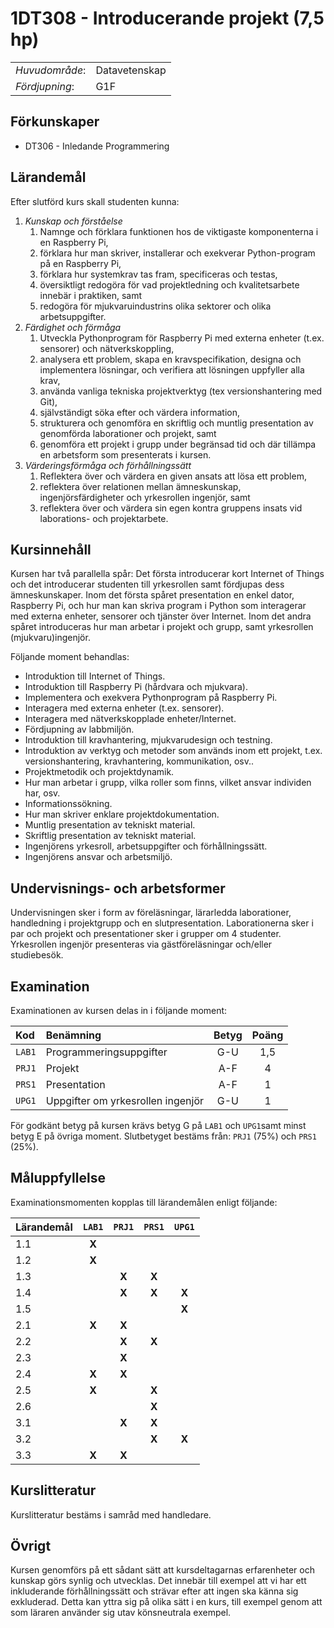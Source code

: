 # 1DT308 - Introducerande projekt (7,5 hp)

|     |     |
| --- | --- | 
| *Huvudområde*: | Datavetenskap | 
| *Fördjupning*: | G1F | 

## Förkunskaper

- DT306 - Inledande Programmering

## Lärandemål

Efter slutförd kurs skall studenten kunna:

1. *Kunskap och förståelse*
    1. Namnge och förklara funktionen hos de viktigaste komponenterna i en Raspberry Pi,
    2. förklara hur man skriver, installerar och exekverar Python-program på en Raspberry Pi,
    3. förklara hur systemkrav tas fram, specificeras och testas,
    4. översiktligt redogöra för vad projektledning och kvalitetsarbete innebär i praktiken, samt
    5. redogöra för mjukvaruindustrins olika sektorer och olika arbetsuppgifter. 
2. *Färdighet och förmåga*
    1. Utveckla Pythonprogram för Raspberry Pi med externa enheter (t.ex. sensorer) och nätverkskoppling, 
    2. analysera ett problem, skapa en kravspecifikation, designa och implementera lösningar, och verifiera att lösningen uppfyller alla krav,
    3. använda vanliga tekniska projektverktyg (tex versionshantering med Git),
    4. självständigt söka efter och värdera information,
    5. strukturera och genomföra en skriftlig och muntlig presentation av genomförda laborationer och projekt, samt
    6. genomföra ett projekt i grupp under begränsad tid och där tillämpa en arbetsform som presenterats i kursen.
3. *Värderingsförmåga och förhållningssätt*
    1. Reflektera över och värdera en given ansats att lösa ett problem, 
    2. reflektera över relationen mellan  ämneskunskap, ingenjörsfärdigheter och yrkesrollen ingenjör, samt
    3. reflektera över och värdera sin egen kontra gruppens insats vid laborations- och projektarbete.


## Kursinnehåll

Kursen har två parallella spår: Det första introducerar kort Internet of Things och det introducerar studenten till yrkesrollen samt fördjupas dess ämneskunskaper. Inom det första spåret presentation en enkel dator, Raspberry Pi, och hur man kan skriva program i Python som interagerar med externa enheter, sensorer och tjänster över Internet. Inom det andra spåret introduceras hur man arbetar i projekt och grupp, samt yrkesrollen (mjukvaru)ingenjör.

Följande moment behandlas:

- Introduktion till Internet of Things.
- Introduktion till Raspberry Pi (hårdvara och mjukvara).
- Implementera och exekvera Pythonprogram på Raspberry Pi.
- Interagera med externa enheter (t.ex. sensorer).
- Interagera med nätverkskopplade enheter/Internet.
- Fördjupning av labbmiljön.
- Introduktion till kravhantering, mjukvarudesign och testning.
- Introduktion av verktyg och metoder som används inom ett projekt, t.ex. versionshantering, kravhantering, kommunikation, osv..
- Projektmetodik och projektdynamik.
- Hur man arbetar i grupp, vilka roller som finns, vilket ansvar individen har, osv.
- Informationssökning.
- Hur man skriver enklare projektdokumentation.
- Muntlig presentation av tekniskt material.
- Skriftlig presentation av tekniskt material.
- Ingenjörens yrkesroll, arbetsuppgifter och förhållningssätt.
- Ingenjörens ansvar och arbetsmiljö.

## Undervisnings- och arbetsformer

Undervisningen sker i form av föreläsningar, lärarledda laborationer, handledning i projektgrupp och en slutpresentation. Laborationerna sker i par och projekt och presentationer sker i grupper om 4 studenter. Yrkesrollen ingenjör presenteras via gästföreläsningar och/eller studiebesök.

## Examination
Examinationen av kursen delas in i följande moment:

| Kod  | Benämning                         | Betyg | Poäng |  
| :--- | :-------------------------------- | :---: | :---: |  
|`LAB1`| Programmeringsuppgifter           | G-U   | 1,5   |  
|`PRJ1`| Projekt                           | A-F   | 4     |  
|`PRS1`| Presentation                      | A-F   | 1     |  
|`UPG1`| Uppgifter om yrkesrollen ingenjör | G-U   | 1     |  

För godkänt betyg på kursen krävs betyg G på `LAB1` och `UPG1`samt minst betyg E på övriga moment. Slutbetyget bestäms från: `PRJ1` (75%) och `PRS1` (25%).
 
## Måluppfyllelse

Examinationsmomenten kopplas till lärandemålen enligt följande:

| Lärandemål |`LAB1` |`PRJ1` |`PRS1` |`UPG1` |  
| :--------- | :---: | :---: | :---: | :---: |  
| 1.1        | **X** |       |       |       |  
| 1.2        | **X** |       |       |       |  
| 1.3        |       | **X** | **X** |       |   
| 1.4        |       | **X** | **X** | **X** |  
| 1.5        |       |       |       | **X** |  
| 2.1        | **X** | **X** |       |       |  
| 2.2        |       | **X** | **X** |       |  
| 2.3        |       | **X** |       |       |  
| 2.4        | **X** | **X** |       |       |  
| 2.5        | **X** |       | **X** |       |    
| 2.6        |       |       | **X** |       |  
| 3.1        |       | **X** | **X** |       |  
| 3.2        |       |       | **X** | **X** |  
| 3.3        | **X** | **X** |       |       |  

## Kurslitteratur

Kurslitteratur bestäms i samråd med handledare.

## Övrigt

Kursen genomförs på ett sådant sätt att kursdeltagarnas erfarenheter och kunskap görs synlig och utvecklas. Det innebär till exempel att vi har ett inkluderande förhållningssätt och strävar efter att ingen ska känna sig exkluderad. Detta kan yttra sig på olika sätt i en kurs, till exempel genom att som läraren använder sig utav könsneutrala exempel.